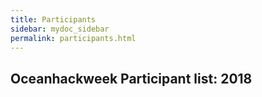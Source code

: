 ```yaml
---
title: Participants
sidebar: mydoc_sidebar
permalink: participants.html
---
```


## Oceanhackweek Participant list: 2018
